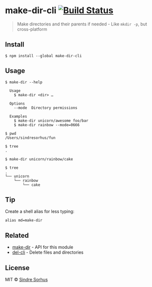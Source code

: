 # make-dir-cli [![Build Status](https://travis-ci.org/sindresorhus/make-dir-cli.svg?branch=master)](https://travis-ci.org/sindresorhus/make-dir-cli)

> Make directories and their parents if needed - Like `mkdir -p`, but cross-platform


## Install

```
$ npm install --global make-dir-cli
```


## Usage

```
$ make-dir --help

  Usage
    $ make-dir <dir> …

  Options
    --mode  Directory permissions

  Examples
    $ make-dir unicorn/awesome foo/bar
    $ make-dir rainbow --mode=0666
```

```
$ pwd
/Users/sindresorhus/fun

$ tree
.

$ make-dir unicorn/rainbow/cake

$ tree
.
└── unicorn
    └── rainbow
        └── cake
```


## Tip

Create a shell alias for less typing:

```
alias md=make-dir
```


## Related

- [make-dir](https://github.com/sindresorhus/make-dir) - API for this module
- [del-cli](https://github.com/sindresorhus/del-cli) - Delete files and directories


## License

MIT © [Sindre Sorhus](https://sindresorhus.com)
